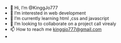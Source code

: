 - 👋 Hi, I’m @KinggJo777
- 👀 I’m interested in web development
- 🌱 I’m currently learning html ,css and javascript
- 💞️ I’m looking to collaborate on a project call virealy
- 📫 How to reach me kinggjo777@gmail.com
- 

<!---
KinggJo777/KinggJo777 is a ✨ special ✨ repository because its `README.md` (this file) appears on your GitHub profile.
You can click the Preview link to take a look at your changes.
--->
